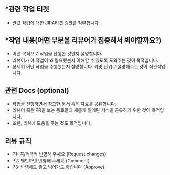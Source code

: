 ## *관련 작업 티켓

- 관련 작업에 대한 JIRA티켓 링크를 첨부합니다.

## *작업 내용(어떤 부분을 리뷰어가 집중해서 봐야할까요?)

- 어떤 목적으로 작업을 진행한 것인지 설명합니다.
- 리뷰어가 이 작업이 왜 필요했는지 이해할 수 있도록 도와주는 것이 목적입니다.
- 상세히 어떤 작업을 수행했는지 설명합니다. 커밋 단위로 설명해주는 것이 직관적입니다.

## 관련 Docs (optional)

- 작업을 진행하면서 참고한 문서 혹은 자료를 공유합니다.
- 리뷰어 혹은 PR을 보는 동료들과 새롭게 알게된 지식을 공유하기 위한 것이 목적입니다.
- 또한, 리뷰에 도움을 주는 것도 목적입니다.

## 리뷰 규칙

- P1: 꼭/적극적 반영해 주세요 (Request changes)
- P2: 웬만하면 반영해 주세요 (Comment)
- P3: 반영해도 좋고 넘어가도 좋습니다 (Approve)
